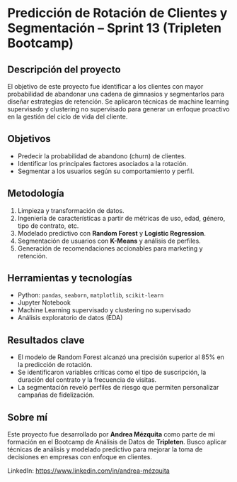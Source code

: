 # Predicción de Rotación de Clientes y Segmentación – Sprint 13 (Tripleten Bootcamp)

## Descripción del proyecto

El objetivo de este proyecto fue identificar a los clientes con mayor probabilidad de abandonar una cadena de gimnasios y segmentarlos para diseñar estrategias de retención. Se aplicaron técnicas de machine learning supervisado y clustering no supervisado para generar un enfoque proactivo en la gestión del ciclo de vida del cliente.

## Objetivos

- Predecir la probabilidad de abandono (churn) de clientes.
- Identificar los principales factores asociados a la rotación.
- Segmentar a los usuarios según su comportamiento y perfil.

## Metodología

1. Limpieza y transformación de datos.
2. Ingeniería de características a partir de métricas de uso, edad, género, tipo de contrato, etc.
3. Modelado predictivo con **Random Forest** y **Logistic Regression**.
4. Segmentación de usuarios con **K-Means** y análisis de perfiles.
5. Generación de recomendaciones accionables para marketing y retención.

## Herramientas y tecnologías

- Python: `pandas`, `seaborn`, `matplotlib`, `scikit-learn`
- Jupyter Notebook
- Machine Learning supervisado y clustering no supervisado
- Análisis exploratorio de datos (EDA)

## Resultados clave

- El modelo de Random Forest alcanzó una precisión superior al 85% en la predicción de rotación.
- Se identificaron variables críticas como el tipo de suscripción, la duración del contrato y la frecuencia de visitas.
- La segmentación reveló perfiles de riesgo que permiten personalizar campañas de fidelización.

## Sobre mí

Este proyecto fue desarrollado por **Andrea Mézquita** como parte de mi formación en el Bootcamp de Análisis de Datos de **Tripleten**. Busco aplicar técnicas de análisis y modelado predictivo para mejorar la toma de decisiones en empresas con enfoque en clientes.

LinkedIn: https://www.linkedin.com/in/andrea-mézquita

